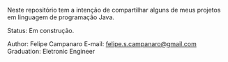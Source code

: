 Neste repositório tem a intenção de compartilhar alguns de meus projetos em linguagem de programação Java. 

Status: Em construção.

Author: Felipe Campanaro
E-mail: felipe.s.campanaro@gmail.com
Graduation: Eletronic Engineer
